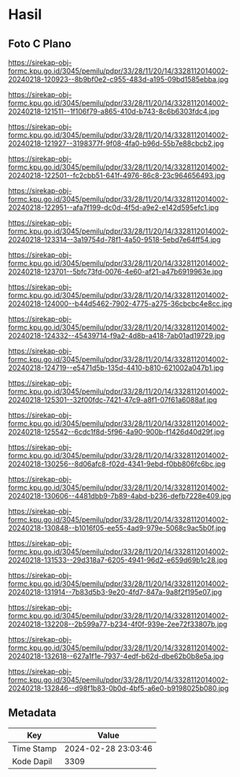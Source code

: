 # Hasil

## Foto C Plano

https://sirekap-obj-formc.kpu.go.id/3045/pemilu/pdpr/33/28/11/20/14/3328112014002-20240218-120923--8b9bf0e2-c955-483d-a195-09bd1585ebba.jpg

https://sirekap-obj-formc.kpu.go.id/3045/pemilu/pdpr/33/28/11/20/14/3328112014002-20240218-121511--1f106f79-a865-410d-b743-8c6b6303fdc4.jpg

https://sirekap-obj-formc.kpu.go.id/3045/pemilu/pdpr/33/28/11/20/14/3328112014002-20240218-121927--3198377f-9f08-4fa0-b96d-55b7e88cbcb2.jpg

https://sirekap-obj-formc.kpu.go.id/3045/pemilu/pdpr/33/28/11/20/14/3328112014002-20240218-122501--fc2cbb51-641f-4976-86c8-23c964656493.jpg

https://sirekap-obj-formc.kpu.go.id/3045/pemilu/pdpr/33/28/11/20/14/3328112014002-20240218-122951--afa7f199-dc0d-4f5d-a9e2-e142d595efc1.jpg

https://sirekap-obj-formc.kpu.go.id/3045/pemilu/pdpr/33/28/11/20/14/3328112014002-20240218-123314--3a19754d-78f1-4a50-9518-5ebd7e64ff54.jpg

https://sirekap-obj-formc.kpu.go.id/3045/pemilu/pdpr/33/28/11/20/14/3328112014002-20240218-123701--5bfc73fd-0076-4e60-af21-a47b6919963e.jpg

https://sirekap-obj-formc.kpu.go.id/3045/pemilu/pdpr/33/28/11/20/14/3328112014002-20240218-124000--b44d5462-7902-4775-a275-36cbcbc4e8cc.jpg

https://sirekap-obj-formc.kpu.go.id/3045/pemilu/pdpr/33/28/11/20/14/3328112014002-20240218-124332--45439714-f9a2-4d8b-a418-7ab01ad19729.jpg

https://sirekap-obj-formc.kpu.go.id/3045/pemilu/pdpr/33/28/11/20/14/3328112014002-20240218-124719--e5471d5b-135d-4410-b810-621002a047b1.jpg

https://sirekap-obj-formc.kpu.go.id/3045/pemilu/pdpr/33/28/11/20/14/3328112014002-20240218-125301--32f00fdc-7421-47c9-a8f1-07f61a6088af.jpg

https://sirekap-obj-formc.kpu.go.id/3045/pemilu/pdpr/33/28/11/20/14/3328112014002-20240218-125542--6cdc1f8d-5f96-4a90-900b-f1426d40d29f.jpg

https://sirekap-obj-formc.kpu.go.id/3045/pemilu/pdpr/33/28/11/20/14/3328112014002-20240218-130256--8d06afc8-f02d-4341-9ebd-f0bb806fc6bc.jpg

https://sirekap-obj-formc.kpu.go.id/3045/pemilu/pdpr/33/28/11/20/14/3328112014002-20240218-130606--4481dbb9-7b89-4abd-b236-defb7228e409.jpg

https://sirekap-obj-formc.kpu.go.id/3045/pemilu/pdpr/33/28/11/20/14/3328112014002-20240218-130848--b1016f05-ee55-4ad9-979e-5068c9ac5b0f.jpg

https://sirekap-obj-formc.kpu.go.id/3045/pemilu/pdpr/33/28/11/20/14/3328112014002-20240218-131533--29d318a7-6205-4941-96d2-e659d69b1c28.jpg

https://sirekap-obj-formc.kpu.go.id/3045/pemilu/pdpr/33/28/11/20/14/3328112014002-20240218-131914--7b83d5b3-9e20-4fd7-847a-9a8f2f195e07.jpg

https://sirekap-obj-formc.kpu.go.id/3045/pemilu/pdpr/33/28/11/20/14/3328112014002-20240218-132208--2b599a77-b234-4f0f-939e-2ee72f33807b.jpg

https://sirekap-obj-formc.kpu.go.id/3045/pemilu/pdpr/33/28/11/20/14/3328112014002-20240218-132618--627a1f1e-7937-4edf-b62d-dbe62b0b8e5a.jpg

https://sirekap-obj-formc.kpu.go.id/3045/pemilu/pdpr/33/28/11/20/14/3328112014002-20240218-132846--d98f1b83-0b0d-4bf5-a6e0-b9198025b080.jpg


## Metadata

| Key        | Value               |
| ---------- | ------------------- |
| Time Stamp | 2024-02-28 23:03:46 |
| Kode Dapil | 3309                |



